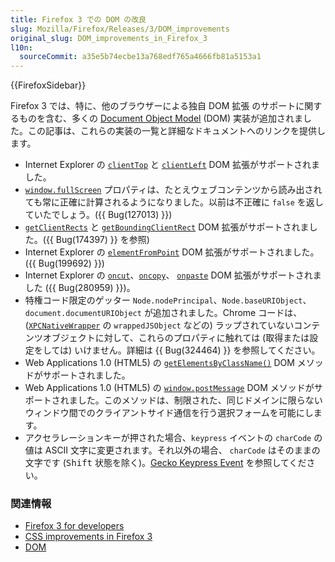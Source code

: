 ```yaml
---
title: Firefox 3 での DOM の改良
slug: Mozilla/Firefox/Releases/3/DOM_improvements
original_slug: DOM_improvements_in_Firefox_3
l10n:
  sourceCommit: a35e5b74ecbe13a768edf765a4666fb81a5153a1
---
```


{{FirefoxSidebar}}

Firefox 3 では、特に、他のブラウザーによる独自 DOM 拡張 のサポートに関するものを含む、多くの [Document Object Model](/ja/docs/Web/API/Document_Object_Model) (DOM) 実装が追加されました。この記事は、これらの実装の一覧と詳細なドキュメントへのリンクを提供します。

- Internet Explorer の [`clientTop`](/ja/docs/Web/API/Element/clientTop) と [`clientLeft`](/ja/docs/Web/API/Element/clientLeft) DOM 拡張がサポートされました。
- [`window.fullScreen`](/ja/docs/Web/API/Window/fullScreen) プロパティは、たとえウェブコンテンツから読み出されても常に正確に計算されるようになりました。以前は不正確に `false` を返していたでしょう。({{ Bug(127013) }})
- [`getClientRects`](/ja/docs/Web/API/Element/getClientRects) と [`getBoundingClientRect`](/ja/docs/Web/API/Element/getBoundingClientRect) DOM 拡張がサポートされました。({{ Bug(174397) }} を参照)
- Internet Explorer の [`elementFromPoint`](/ja/docs/Web/API/Document/elementFromPoint) DOM 拡張がサポートされました。 ({{ Bug(199692) }})
- Internet Explorer の [`oncut`](/ja/docs/Web/API/HTMLElement/cut_event)、[`oncopy`](/ja/docs/Web/API/HTMLElement/copy_event)、 [`onpaste`](/ja/docs/Web/API/HTMLElement/paste_event) DOM 拡張がサポートされました ({{ Bug(280959) }})。
- 特権コード限定のゲッター `Node.nodePrincipal`、`Node.baseURIObject`、`document.documentURIObject` が追加されました。Chrome コードは、([`XPCNativeWrapper`](/ja/XPCNativeWrapper) の `wrappedJSObject` などの) ラップされていないコンテンツオブジェクトに対して、これらのプロパティに触れては (取得または設定をしては) いけません。詳細は {{ Bug(324464) }} を参照してください。
- Web Applications 1.0 (HTML5) の [`getElementsByClassName()`](/ja/docs/Web/API/Document/getElementsByClassName) DOM メソッドがサポートされました。
- Web Applications 1.0 (HTML5) の [`window.postMessage`](/ja/docs/Web/API/Window/postMessage) DOM メソッドがサポートされました。このメソッドは、制限された、同じドメインに限らないウィンドウ間でのクライアントサイド通信を行う選択フォームを可能にします。
- アクセラレーションキーが押された場合、`keypress` イベントの `charCode` の値は ASCII 文字に変更されます。それ以外の場合、 `charCode` はそのままの文字です (<kbd>Shift</kbd> 状態を除く)。[Gecko Keypress Event](/ja/Gecko_Keypress_Event) を参照してください。

### 関連情報

- [Firefox 3 for developers](/ja/docs/Mozilla/Firefox/Releases/3)
- [CSS improvements in Firefox 3](/ja/docs/CSS_improvements_in_Firefox_3)
- [DOM](/ja/docs/Web/API/Document_Object_Model)
